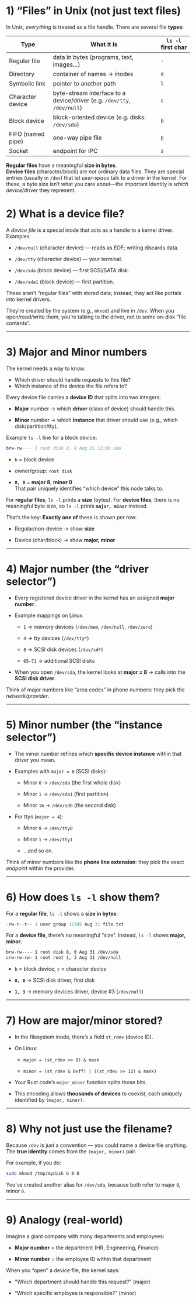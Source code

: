 # 1) “Files” in Unix (not just text files)

In Unix, *everything* is treated as a file handle. There are several file **types**:

| Type | What it is | `ls -l` first char |
| --- | --- | --- |
| Regular file | data in bytes (programs, text, images…) | `-` |
| Directory | container of names → inodes | `d` |
| Symbolic link | pointer to another path | `l` |
| Character device | byte-stream interface to a device/driver (e.g. `/dev/tty`, `/dev/null`) | `c` |
| Block device | block-oriented device (e.g. disks: `/dev/sda`) | `b` |
| FIFO (named pipe) | one-way pipe file | `p` |
| Socket | endpoint for IPC | `s` |

**Regular files** have a meaningful **size in bytes**.  
**Device files** (character/block) are *not* ordinary data files. They are special entries (usually in `/dev`) that let *user-space* talk to a driver in the kernel. For these, a byte size isn’t what you care about—the important identity is *which device/driver* they represent.


# 2) What is a **device file**?

A *device file* is a special inode that acts as a handle to a kernel driver. Examples:

-   `/dev/null` (character device) — reads as EOF; writing discards data.
    
-   `/dev/tty` (character device) — your terminal.
    
-   `/dev/sda` (block device) — first SCSI/SATA disk.
    
-   `/dev/sda1` (block device) — first partition.
    

These aren’t “regular files” with stored data; instead, they act like portals into kernel drivers.

They’re created by the system (e.g., `mknod`) and live in `/dev`. When you open/read/write them, you’re talking to the driver, not to some on-disk “file contents”.

---

# 3) **Major** and **Minor** numbers

The kernel needs a way to know:

- Which driver should handle requests to this file?
- Which instance of the device the file refers to?

Every device file carries a **device ID** that splits into two integers:

-   **Major** number → which **driver** (class of device) should handle this.
    
-   **Minor** number → which **instance** that driver should use (e.g., which disk/partition/tty).
    

Example `ls -l` line for a block device:

```lua
brw-rw---- 1 root disk 8, 0 Aug 31 12:00 sda
```

-   `b` = block device
    
-   owner/group: `root disk`
    
-   **`8, 0`** = **major 8**, **minor 0**  
    That pair uniquely identifies “which device” this node talks to.
    

For **regular files**, `ls -l` prints a **size** (bytes). For **device files**, there is no meaningful byte size, so `ls -l` prints **`major, minor`** instead.

That’s the key: **Exactly one of** these is shown per row:

-   Regular/non-device → show **size**
    
-   Device (char/block) → show **major, minor**
    

---

# 4) Major number (the “driver selector”)

-   Every registered device driver in the kernel has an assigned **major number**.
    
-   Example mappings on Linux:
    
    -   `1` → memory devices (`/dev/mem`, `/dev/null`, `/dev/zero`)
        
    -   `4` → tty devices (`/dev/tty*`)
        
    -   `8` → SCSI disk devices (`/dev/sd*`)
        
    -   `65–71` → additional SCSI disks
        
-   When you open `/dev/sda`, the kernel looks at **major = 8** → calls into the **SCSI disk driver**.
    

Think of major numbers like “area codes” in phone numbers: they pick the *network/provider*.

---

# 5) Minor number (the “instance selector”)

-   The minor number refines which **specific device instance** within that driver you mean.
    
-   Examples with `major = 8` (SCSI disks):
    
    -   Minor `0` → `/dev/sda` (the first whole disk)
        
    -   Minor `1` → `/dev/sda1` (first partition)
        
    -   Minor `16` → `/dev/sdb` (the second disk)
        
-   For ttys (`major = 4`):
    
    -   Minor `0` → `/dev/tty0`
        
    -   Minor `1` → `/dev/tty1`
        
    -   …and so on.
        

Think of minor numbers like the **phone line extension**: they pick the exact *endpoint* within the provider.

---

# 6) How does `ls -l` show them?

For a **regular file**, `ls -l` shows a **size in bytes**:

```csharp
-rw-r--r-- 1 user group 12345 Aug 31 file.txt
```

For a **device file**, there’s no meaningful “size”. Instead, `ls -l` shows **major, minor**:

```bash
brw-rw---- 1 root disk 8, 0 Aug 31 /dev/sda
crw-rw-rw- 1 root root 1, 3 Aug 31 /dev/null
```

-   `b` = block device, `c` = character device
    
-   **`8, 0`** → SCSI disk driver, first disk
    
-   **`1, 3`** → memory devices driver, device #3 (`/dev/null`)
    

---

# 7) How are major/minor stored?

-   In the filesystem inode, there’s a field `st_rdev` (device ID).
    
-   On Linux:
    
    -   `major = (st_rdev >> 8) & mask`
        
    -   `minor = (st_rdev & 0xff) | ((st_rdev >> 12) & mask)`
        
-   Your Rust code’s `major_minor` function splits those bits.
    
-   This encoding allows **thousands of devices** to coexist, each uniquely identified by `(major, minor)`.
    

---

# 8) Why not just use the filename?

Because `/dev` is just a convention — you could name a device file anything. The **true identity** comes from the `(major, minor)` pair.

For example, if you do:

```bash
sudo mknod /tmp/mydisk b 8 0
```

You’ve created another alias for `/dev/sda`, because both refer to major `8`, minor `0`.

---

# 9) Analogy (real-world)

Imagine a giant company with many departments and employees:

-   **Major number** = the department (HR, Engineering, Finance)
    
-   **Minor number** = the employee ID within that department
    

When you “open” a device file, the kernel says:

-   “Which department should handle this request?” (major)
    
-   “Which specific employee is responsible?” (minor)
    